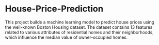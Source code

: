 # House-Price-Prediction
This project builds a machine learning model to predict house prices using the well-known Boston Housing dataset. The dataset contains 13 features related to various attributes of residential homes and their neighborhoods, which influence the median value of owner-occupied homes.
